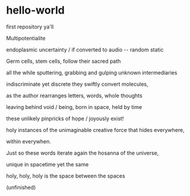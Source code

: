 # hello-world
first repository ya'll

Multipotentialite  

endoplasmic uncertainty / if converted to audio -- random static 

Germ cells, stem cells, follow their sacred path

all the while sputtering, grabbing and gulping unknown intermediaries

indiscriminate yet discrete they swiftly convert molecules,

as the author rearranges letters, words, whole thoughts

leaving behind void / being, born in space, held by time

these unlikely pinpricks of hope / joyously exist!

holy instances of the unimaginable creative force that hides everywhere,

within everywhen.

Just so these words iterate again the hosanna of the universe,

unique in spacetime yet the same 

holy, holy, holy is the space between the spaces 

(unfinished)
